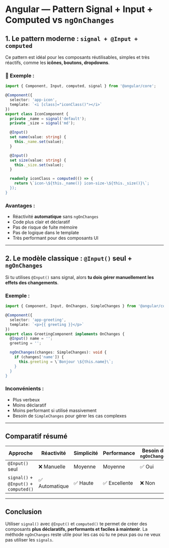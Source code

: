 
# Angular — Pattern Signal + Input + Computed vs `ngOnChanges`

## 1. Le pattern moderne : `signal + @Input + computed`

Ce pattern est idéal pour les composants réutilisables, simples et très réactifs, comme les **icônes, boutons, dropdowns**.

### 🔧 Exemple :

```ts
import { Component, Input, computed, signal } from '@angular/core';

@Component({
  selector: 'app-icon',
  template: `<i [class]="iconClass()"></i>`
})
export class IconComponent {
  private _name = signal('default');
  private _size = signal('md');

  @Input()
  set name(value: string) {
    this._name.set(value);
  }

  @Input()
  set size(value: string) {
    this._size.set(value);
  }

  readonly iconClass = computed(() => {
    return \`icon-\${this._name()} icon-size-\${this._size()}\`;
  });
}
```

### Avantages :
- Réactivité **automatique** sans `ngOnChanges`
- Code plus clair et déclaratif
- Pas de risque de fuite mémoire
- Pas de logique dans le template
- Très performant pour des composants UI

---

## 2. Le modèle classique : `@Input()` seul + `ngOnChanges`

Si tu utilises `@Input()` sans signal, alors **tu dois gérer manuellement les effets des changements**.

### Exemple :

```ts
import { Component, Input, OnChanges, SimpleChanges } from '@angular/core';

@Component({
  selector: 'app-greeting',
  template: `<p>{{ greeting }}</p>`
})
export class GreetingComponent implements OnChanges {
  @Input() name = '';
  greeting = '';

  ngOnChanges(changes: SimpleChanges): void {
    if (changes['name']) {
      this.greeting = \`Bonjour \${this.name}\`;
    }
  }
}
```

### Inconvénients :
- Plus verbeux
- Moins déclaratif
- Moins performant si utilisé massivement
- Besoin de `SimpleChanges` pour gérer les cas complexes

---

## Comparatif résumé

| Approche                          | Réactivité | Simplicité | Performance | Besoin de `ngOnChanges` |
|----------------------------------|------------|------------|-------------|---------------------------|
| `@Input()` seul                  | ❌ Manuelle| Moyenne    | Moyenne     | ✅ Oui                    |
| `signal()` + `@Input()` + `computed()` | ✅ Automatique | ✅ Haute     | ✅ Excellente | ❌ Non                   |

---

## Conclusion

Utiliser `signal()` avec `@Input()` et `computed()` te permet de créer des composants **plus déclaratifs, performants et faciles à maintenir**. La méthode `ngOnChanges` reste utile pour les cas où tu ne peux pas ou ne veux pas utiliser les `signals`.

